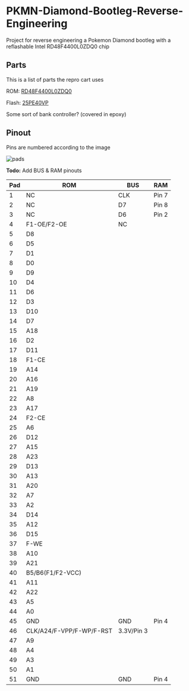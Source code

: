 # PKMN-Diamond-Bootleg-Reverse-Engineering

Project for reverse engineering a Pokemon Diamond bootleg with a reflashable Intel RD48F4400L0ZDQ0 chip


## Parts

This is a list of parts the repro cart uses


ROM: [RD48F4400L0ZDQ0](https://github.com/HDR/Datasheets/blob/master/RD48F4400L0ZDQ0.pdf)

Flash: [25PE40VP](https://github.com/HDR/Datasheets/blob/master/M25PE40.pdf)

Some sort of bank controller? (covered in epoxy)


## Pinout

Pins are numbered according to the image

![pads](BackNumbered.png)

**Todo:** Add BUS & RAM pinouts

| Pad | ROM | BUS | RAM |
|-|-|-|-|
| 1 | NC | CLK | Pin 7 |
| 2 | NC | D7 | Pin 8 |
| 3 | NC | D6 | Pin 2 |
| 4 | F1-OE/F2-OE | NC |  |
| 5 | D8 |  |  |
| 6 | D5 |  |  |
| 7 | D1 |  |  |
| 8 | D0 |  |  |
| 9 | D9 |  |  |
| 10 | D4 |  |  |
| 11 | D6 |  |  |
| 12 | D3 |  |  |
| 13 | D10 |  |  |
| 14 | D7 |  |  |
| 15 | A18 |  |  |
| 16 | D2 |  |  |
| 17 | D11 |  |  |
| 18 | F1-CE |  |  |
| 19 | A14 |  |  |
| 20 | A16 |  |  |
| 21 | A19 |  |  |
| 22 | A8 |  |  |
| 23 | A17 |  |  |
| 24 | F2-CE |  |  |
| 25 | A6 |  |  |
| 26 | D12 |  |  |
| 27 | A15 |  |  |
| 28 | A23 |  |  |
| 29 | D13 |  |  |
| 30 | A13 |  |  |
| 31 | A20 |  |  |
| 32 | A7 |  |  |
| 33 | A2 |  |  |
| 34 | D14 |  |  |
| 35 | A12 |  |  |
| 36 | D15 |  |  |
| 37 | F-WE |  |  |
| 38 | A10 |  |  |
| 39 | A21 |  |  |
| 40 | B5/B6(F1/F2-VCC) |  |  |
| 41 | A11 |  |  |
| 42 | A22 |  |  |
| 43 | A5 |  |  |
| 44 | A0 |  |  |
| 45 | GND | GND | Pin 4 |
| 46 | CLK/A24/F-VPP/F-WP/F-RST | 3.3V/Pin 3 |  |
| 47 | A9 |  |  |
| 48 | A4 |  |  |
| 49 | A3 |  |  |
| 50 | A1 |  |  |
| 51 | GND | GND | Pin 4 |